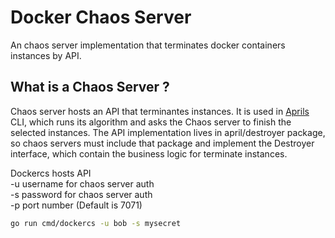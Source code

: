 # Docker Chaos Server  
An chaos server implementation that terminates docker containers instances by API.

## What is a Chaos Server ?
Chaos server hosts an API that terminantes instances. It is used in [Aprils](https://github.com/barbosaigor/april) CLI, which runs its algorithm and asks the Chaos server to finish 
the selected instances. The API implementation lives in april/destroyer package, so chaos servers must include that package and
implement the Destroyer interface, which contain the business logic for terminate instances.  

Dockercs hosts API    
-u username for chaos server auth  
-s password for chaos server auth  
-p port number (Default is 7071)  
```bash 
go run cmd/dockercs -u bob -s mysecret
``` 
